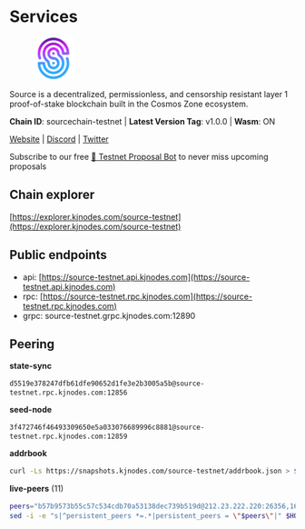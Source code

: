 # Services

<figure><img src="https://raw.githubusercontent.com/kj89/cosmos-images/main/logos/source.png" alt=""><figcaption></figcaption></figure>

Source is a decentralized, permissionless, and censorship resistant layer 1 proof-of-stake blockchain built in the Cosmos Zone ecosystem.

**Chain ID**: sourcechain-testnet | **Latest Version Tag**: v1.0.0 | **Wasm**: ON

[Website](https://www.sourceprotocol.io) | [Discord](https://discord.io/SourceProtocol) | [Twitter](https://www.twitter.com/sourceprotocol_)



Subscribe to our free [🤖 Testnet Proposal Bot](https://t.me/kjnodes_testnet_proposal_bot) to never miss upcoming proposals


## Chain explorer
[https://explorer.kjnodes.com/source-testnet](https://explorer.kjnodes.com/source-testnet)

## Public endpoints

* api: [https://source-testnet.api.kjnodes.com](https://source-testnet.api.kjnodes.com)
* rpc: [https://source-testnet.rpc.kjnodes.com](https://source-testnet.rpc.kjnodes.com)
* grpc: source-testnet.grpc.kjnodes.com:12890

## Peering

**state-sync**

```text
d5519e378247dfb61dfe90652d1fe3e2b3005a5b@source-testnet.rpc.kjnodes.com:12856
```

**seed-node**

```text
3f472746f46493309650e5a033076689996c8881@source-testnet.rpc.kjnodes.com:12859
```

**addrbook**
```bash
curl -Ls https://snapshots.kjnodes.com/source-testnet/addrbook.json > $HOME/.source/config/addrbook.json
```

**live-peers** (11)
```bash
peers="b57b9573b55c57c534cdb70a53138dec739b519d@212.23.222.220:26356,1609741985ae89ab709311ed6b898f79c7ec0322@206.189.54.116:26656,7143126daf3c0983745a0b10b83c8e794c4fb2fc@65.108.126.46:33656,6ca675f9d949d5c9afc8849adf7b39bc7fccf74f@164.92.98.17:26656,f2936d8f0ae99b9fa99d179f746faacc9c41a5c3@65.108.158.181:26656,46ae715de3bcf284ff997b841e6e82f279e3654f@154.26.153.179:26656,756368e62cbff16f8d0edcc4d169a090464bed53@38.242.194.233:26656,cac254555deea35a70c821abd7f3e7db47a46d55@65.109.92.241:20056,7ac1bce20b8ea73bb301201f446f2e6ae06f7ff6@65.109.104.118:61056,d5519e378247dfb61dfe90652d1fe3e2b3005a5b@65.109.68.190:12856,6aba831746663a3f1b4fbeb30f836ef442ec02da@46.17.250.108:46656"
sed -i -e "s|^persistent_peers *=.*|persistent_peers = \"$peers\"|" $HOME/.source/config/config.toml
```
